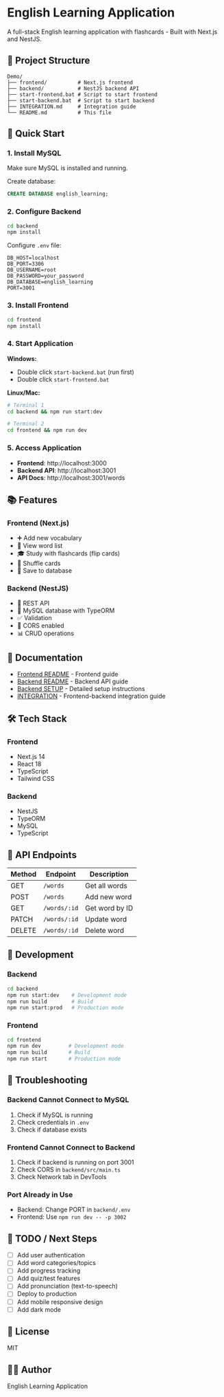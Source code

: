 # English Learning Application

A full-stack English learning application with flashcards - Built with Next.js and NestJS.

## 📁 Project Structure

```
Demo/
├── frontend/          # Next.js frontend
├── backend/           # NestJS backend API
├── start-frontend.bat # Script to start frontend
├── start-backend.bat  # Script to start backend
├── INTEGRATION.md     # Integration guide
└── README.md          # This file
```

## 🚀 Quick Start

### 1. Install MySQL

Make sure MySQL is installed and running.

Create database:

```sql
CREATE DATABASE english_learning;
```

### 2. Configure Backend

```bash
cd backend
npm install
```

Configure `.env` file:

```env
DB_HOST=localhost
DB_PORT=3306
DB_USERNAME=root
DB_PASSWORD=your_password
DB_DATABASE=english_learning
PORT=3001
```

### 3. Install Frontend

```bash
cd frontend
npm install
```

### 4. Start Application

**Windows:**

- Double click `start-backend.bat` (run first)
- Double click `start-frontend.bat`

**Linux/Mac:**

```bash
# Terminal 1
cd backend && npm run start:dev

# Terminal 2
cd frontend && npm run dev
```

### 5. Access Application

- **Frontend**: http://localhost:3000
- **Backend API**: http://localhost:3001
- **API Docs**: http://localhost:3001/words

## 📚 Features

### Frontend (Next.js)

- ➕ Add new vocabulary
- 📝 View word list
- 🎓 Study with flashcards (flip cards)
- 🔀 Shuffle cards
- 💾 Save to database

### Backend (NestJS)

- 🔌 REST API
- 💾 MySQL database with TypeORM
- ✅ Validation
- 🔐 CORS enabled
- 📊 CRUD operations

## 📖 Documentation

- [Frontend README](./frontend/README.md) - Frontend guide
- [Backend README](./backend/README.md) - Backend API guide
- [Backend SETUP](./backend/SETUP.md) - Detailed setup instructions
- [INTEGRATION](./INTEGRATION.md) - Frontend-backend integration guide

## 🛠️ Tech Stack

### Frontend

- Next.js 14
- React 18
- TypeScript
- Tailwind CSS

### Backend

- NestJS
- TypeORM
- MySQL
- TypeScript

## 📡 API Endpoints

| Method | Endpoint     | Description    |
| ------ | ------------ | -------------- |
| GET    | `/words`     | Get all words  |
| POST   | `/words`     | Add new word   |
| GET    | `/words/:id` | Get word by ID |
| PATCH  | `/words/:id` | Update word    |
| DELETE | `/words/:id` | Delete word    |

## 🔧 Development

### Backend

```bash
cd backend
npm run start:dev    # Development mode
npm run build        # Build
npm run start:prod   # Production mode
```

### Frontend

```bash
cd frontend
npm run dev         # Development mode
npm run build       # Build
npm run start       # Production mode
```

## 🐛 Troubleshooting

### Backend Cannot Connect to MySQL

1. Check if MySQL is running
2. Check credentials in `.env`
3. Check if database exists

### Frontend Cannot Connect to Backend

1. Check if backend is running on port 3001
2. Check CORS in `backend/src/main.ts`
3. Check Network tab in DevTools

### Port Already in Use

- Backend: Change PORT in `backend/.env`
- Frontend: Use `npm run dev -- -p 3002`

## 📝 TODO / Next Steps

- [ ] Add user authentication
- [ ] Add word categories/topics
- [ ] Add progress tracking
- [ ] Add quiz/test features
- [ ] Add pronunciation (text-to-speech)
- [ ] Deploy to production
- [ ] Add mobile responsive design
- [ ] Add dark mode

## 📄 License

MIT

## 👨‍💻 Author

English Learning Application
